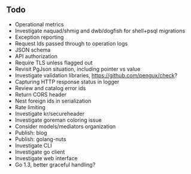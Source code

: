 ## Todo

* Operational metrics
* Investigate naquad/shmig and dwb/dogfish for shell+psql migrations
* Exception reporting
* Request Ids passed through to operation logs
* JSON schema
* API authorization
* Require TLS unless flagged out
* Revisit PgJson situation, including pointer vs value
* Investigate validation libraries, https://github.com/pengux/check?
* Capturing HTTP response status in logger
* Review and catalog error ids
* Return CORS header
* Nest foreign ids in serialization
* Rate limiting
* Investigate kr/secureheader
* Investigate goreman coloring issue
* Consider models/mediators organization
* Publish: blog
* Publish: golang-nuts
* Investigate CLI
* Investigate go client
* Investigate web interface
* Go 1.3, better graceful handling?
